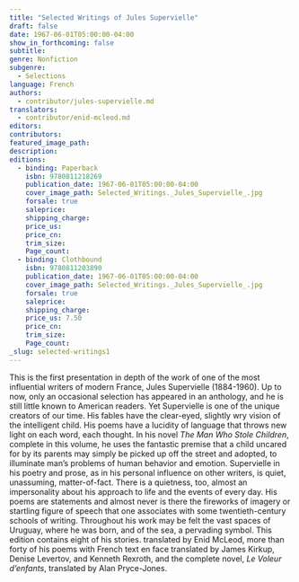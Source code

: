 ```yaml
---
title: "Selected Writings of Jules Supervielle"
draft: false
date: 1967-06-01T05:00:00-04:00
show_in_forthcoming: false
subtitle:
genre: Nonfiction
subgenre:
  - Selections
language: French
authors:
  - contributor/jules-supervielle.md
translators:
  - contributor/enid-mcleod.md
editors:
contributors:
featured_image_path:
description:
editions:
  - binding: Paperback
    isbn: 9780811218269
    publication_date: 1967-06-01T05:00:00-04:00
    cover_image_path: Selected_Writings._Jules_Supervielle_.jpg
    forsale: true
    saleprice:
    shipping_charge:
    price_us:
    price_cn:
    trim_size:
    Page_count:
  - binding: Clothbound
    isbn: 9780811203890
    publication_date: 1967-06-01T05:00:00-04:00
    cover_image_path: Selected_Writings._Jules_Supervielle_.jpg
    forsale: true
    saleprice:
    shipping_charge:
    price_us: 7.50
    price_cn:
    trim_size:
    Page_count:
_slug: selected-writings1
---
```


This is the first presentation in depth of the work of one of the most influential writers of modern France, Jules Supervielle (1884-1960). Up to now, only an occasional selection has appeared in an anthology, and he is still little known to American readers. Yet Supervielle is one of the unique creators of our time. His fables have the clear-eyed, slightly wry vision of the intelligent child. His poems have a Iucidity of language that throws new light on each word, each thought. In his novel _The Man Who Stole Children_, complete in this volume, he uses the fantastic premise that a child uncared for by its parents may simply be picked up off the street and adopted, to illuminate man’s problems of human behavior and emotion. Supervielle in his poetry and prose, as in his personal influence on other writers, is quiet, unassuming, matter-of-fact. There is a quietness, too, almost an impersonality about his approach to life and the events of every day. His poems are statements and almost never is there the fireworks of imagery or startling figure of speech that one associates with some twentieth-century schools of writing. Throughout his work may be felt the vast spaces of Uruguay, where he was born, and of the sea, a pervading symbol. This edition contains eight of his stories. translated by Enid McLeod, more than forty of his poems with French text en face translated by James Kirkup, Denise Levertov, and Kenneth Rexroth, and the complete novel, _Le Voleur d’enfants_, translated by Alan Pryce-Jones.

